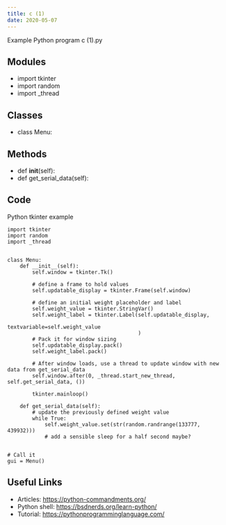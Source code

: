 ```yaml
---
title: c (1)
date: 2020-05-07
---
```

Example Python program c (1).py

## Modules

* import tkinter
* import random
* import _thread

## Classes

* class Menu:

## Methods

* def __init__(self):
* def get_serial_data(self):

## Code

Python tkinter example

    import tkinter
    import random
    import _thread
    
    
    class Menu:
        def __init__(self):
            self.window = tkinter.Tk()
    
            # define a frame to hold values
            self.updatable_display = tkinter.Frame(self.window)
    
            # define an initial weight placeholder and label
            self.weight_value = tkinter.StringVar()
            self.weight_label = tkinter.Label(self.updatable_display,
                                              textvariable=self.weight_value
                                              )
            # Pack it for window sizing
            self.updatable_display.pack()
            self.weight_label.pack()
    
            # After window loads, use a thread to update window with new data from get_serial_data
            self.window.after(0, _thread.start_new_thread, self.get_serial_data, ())
    
            tkinter.mainloop()
    
        def get_serial_data(self):
            # update the previously defined weight value
            while True:
                self.weight_value.set(str(random.randrange(133777, 439932)))
                # add a sensible sleep for a half second maybe?
    
    
    # Call it
    gui = Menu()
    

## Useful Links

- Articles: https://python-commandments.org/
- Python shell: https://bsdnerds.org/learn-python/
- Tutorial: https://pythonprogramminglanguage.com/
